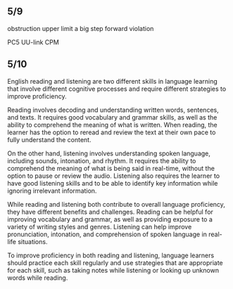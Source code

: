 ## 5/9
obstruction 
upper limit
a big step forward
violation

PC5
UU-link
CPM

## 5/10
English reading and listening are two different skills in language learning that involve different cognitive processes and require different strategies to improve proficiency.

Reading involves decoding and understanding written words, sentences, and texts. It requires good vocabulary and grammar skills, as well as the ability to comprehend the meaning of what is written. When reading, the learner has the option to reread and review the text at their own pace to fully understand the content.

On the other hand, listening involves understanding spoken language, including sounds, intonation, and rhythm. It requires the ability to comprehend the meaning of what is being said in real-time, without the option to pause or review the audio. Listening also requires the learner to have good listening skills and to be able to identify key information while ignoring irrelevant information.

While reading and listening both contribute to overall language proficiency, they have different benefits and challenges. Reading can be helpful for improving vocabulary and grammar, as well as providing exposure to a variety of writing styles and genres. Listening can help improve pronunciation, intonation, and comprehension of spoken language in real-life situations.

To improve proficiency in both reading and listening, language learners should practice each skill regularly and use strategies that are appropriate for each skill, such as taking notes while listening or looking up unknown words while reading.